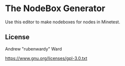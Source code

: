 The NodeBox Generator
=====================

Use this editor to make nodeboxes for nodes in Minetest.


License
-------

Andrew "rubenwardy" Ward

https://www.gnu.org/licenses/gpl-3.0.txt
